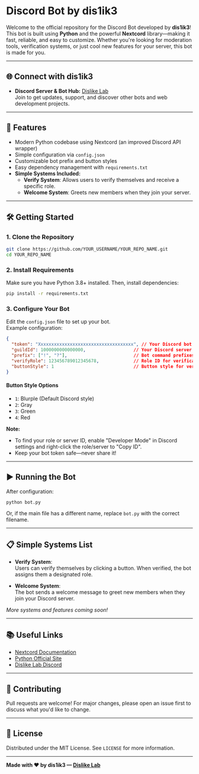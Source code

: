 # Discord Bot by dis1ik3

Welcome to the official repository for the Discord Bot developed by **dis1ik3**!  
This bot is built using **Python** and the powerful **Nextcord** library—making it fast, reliable, and easy to customize. Whether you're looking for moderation tools, verification systems, or just cool new features for your server, this bot is made for you.

---

## 🌐 Connect with dis1ik3

- **Discord Server & Bot Hub:** [Dislike Lab](https://discord.gg/dislike-lab)  
  Join to get updates, support, and discover other bots and web development projects.

---

## 🚀 Features

- Modern Python codebase using Nextcord (an improved Discord API wrapper)
- Simple configuration via `config.json`
- Customizable bot prefix and button styles
- Easy dependency management with `requirements.txt`
- **Simple Systems Included:**
  - **Verify System**: Allows users to verify themselves and receive a specific role.
  - **Welcome System**: Greets new members when they join your server.

---

## 🛠️ Getting Started

### 1. **Clone the Repository**
```bash
git clone https://github.com/YOUR_USERNAME/YOUR_REPO_NAME.git
cd YOUR_REPO_NAME
```

### 2. **Install Requirements**
Make sure you have Python 3.8+ installed. Then, install dependencies:
```bash
pip install -r requirements.txt
```

### 3. **Configure Your Bot**

Edit the `config.json` file to set up your bot.  
Example configuration:
```json
{
  "token": "Xxxxxxxxxxxxxxxxxxxxxxxxxxxxxxxxxxxx", // Your Discord bot token
  "guildId": 1000000000000000,                  // Your Discord server (guild) ID
  "prefix": ["!", "?"],                         // Bot command prefixes
  "verifyRole": 123456789012345678,             // Role ID for verification system
  "buttonStyle": 1                              // Button style for verify system
}
```

#### **Button Style Options**
- `1`: Blurple (Default Discord style)
- `2`: Gray
- `3`: Green
- `4`: Red

**Note:**  
- To find your role or server ID, enable "Developer Mode" in Discord settings and right-click the role/server to "Copy ID".
- Keep your bot token safe—never share it!

---

## ▶️ Running the Bot

After configuration:
```bash
python bot.py
```
Or, if the main file has a different name, replace `bot.py` with the correct filename.

---

## 📋 Simple Systems List

- **Verify System**:  
  Users can verify themselves by clicking a button. When verified, the bot assigns them a designated role.

- **Welcome System**:  
  The bot sends a welcome message to greet new members when they join your Discord server.

_More systems and features coming soon!_

---

## 📚 Useful Links

- [Nextcord Documentation](https://docs.nextcord.dev/)
- [Python Official Site](https://www.python.org/)
- [Dislike Lab Discord](https://discord.gg/dislike-lab)

---

## 🤝 Contributing

Pull requests are welcome! For major changes, please open an issue first to discuss what you'd like to change.

---

## 📝 License

Distributed under the MIT License. See `LICENSE` for more information.

---

**Made with ❤️ by dis1ik3 — [Dislike Lab](https://discord.gg/dislike-lab)**